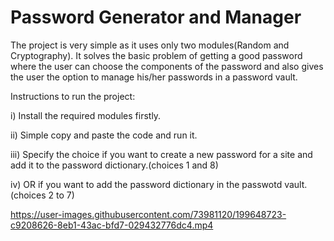 # Password Generator and Manager
The project is very simple as it uses only two modules(Random and Cryptography).
It solves the basic problem of getting a good password where the user can choose the components of the password and also gives the user the option to manage his/her passwords in a password vault.


Instructions to run the project:

  i) Install the required modules firstly.
  
 ii) Simple copy and paste the code and run it.
 
iii) Specify the choice if you want to create a new password for a site and add it to the password dictionary.(choices 1 and 8)

iv) OR if you want to add the password dictionary in the passwotd vault.(choices 2 to 7) 


https://user-images.githubusercontent.com/73981120/199648723-c9208626-8eb1-43ac-bfd7-029432776dc4.mp4

